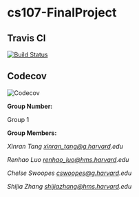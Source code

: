 # cs107-FinalProject

## Travis CI
[![Build Status](https://app.travis-ci.com/cs107-undefined/cs107-FinalProject.svg?branch=main)](https://app.travis-ci.com/cs107-undefined/cs107-FinalProject)

## Codecov
![Codecov](https://img.shields.io/codecov/c/gh/renhaol/cs107-undefined/cs107-FinalProject?token=9ffba77b-c73f-4942-9cf0-dacf44d924b3)

**Group Number:**

Group 1

**Group Members:**

_Xinran Tang xinran_tang@g.harvard.edu_

_Renhao Luo renhao_luo@hms.harvard.edu_

_Chelse Swoopes cswoopes@g.harvard.edu_

_Shijia Zhang shijiazhang@hms.harvard.edu_

